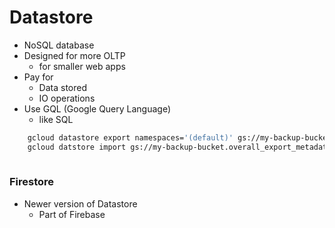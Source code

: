 # Datastore
- NoSQL database
- Designed for more OLTP
    - for smaller web apps
- Pay for
    - Data stored
    - IO operations
- Use GQL (Google Query Language)
    - like SQL

```bash
    gcloud datastore export namespaces='(default)' gs://my-backup-bucket
    gcloud datstore import gs://my-backup-bucket.overall_export_metadata
    
```

### Firestore
- Newer version of Datastore
    - Part of Firebase